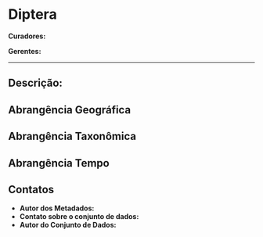 # Diptera

**Curadores:** 

**Gerentes:**

---

## Descrição:

## Abrangência Geográfica

## Abrangência Taxonômica

## Abrangência Tempo

## Contatos

* **Autor dos Metadados:**
* **Contato sobre o conjunto de dados:**
* **Autor do Conjunto de Dados:**
